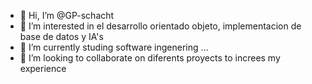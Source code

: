 - 👋 Hi, I’m @GP-schacht
- 👀 I’m interested in el desarrollo orientado objeto, implementacion de base de datos y  IA's
- 🌱 I’m currently studing software ingenering ...
- 💞️ I’m looking to collaborate on  diferents proyects to increes my experience

<!---
GP-schacht/GP-schacht is a ✨ special ✨ repository because its `README.md` (this file) appears on your GitHub profile.
You can click the Preview link to take a look at your changes.
--->
